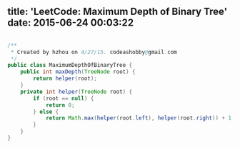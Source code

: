 title: 'LeetCode: Maximum Depth of Binary Tree'
date: 2015-06-24 00:03:22
---
 
```java

/**
 * Created by hzhou on 4/27/15. codeashobby@gmail.com
 */
public class MaximumDepthOfBinaryTree {
    public int maxDepth(TreeNode root) {
        return helper(root);
    }
    private int helper(TreeNode root) {
        if (root == null) {
            return 0;
        } else {
            return Math.max(helper(root.left), helper(root.right)) + 1;
        }
    }
}
```
